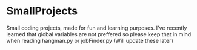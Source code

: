 # SmallProjects
Small coding projects, made for fun and learning purposes.
I've recently learned that global variables are not preffered so please keep that in mind when reading hangman.py or jobFinder.py (Will update these later)
